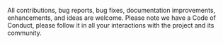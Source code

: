 All contributions, bug reports, bug fixes, documentation improvements, enhancements, and ideas are welcome.
Please note we have a Code of Conduct, please follow it in all your interactions with the project and its community.
